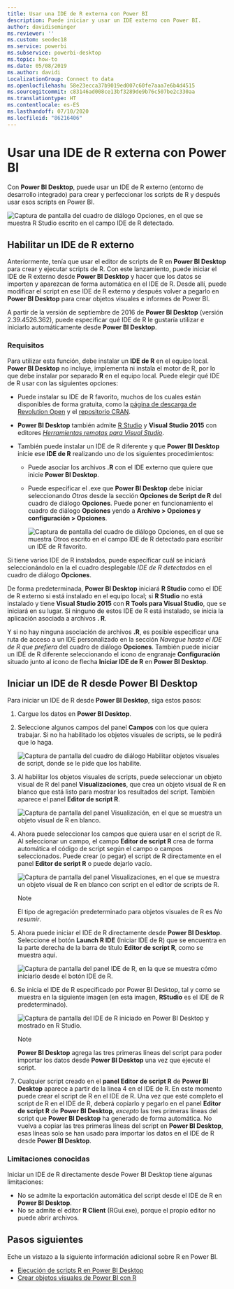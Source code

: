 ```yaml
---
title: Usar una IDE de R externa con Power BI
description: Puede iniciar y usar un IDE externo con Power BI.
author: davidiseminger
ms.reviewer: ''
ms.custom: seodec18
ms.service: powerbi
ms.subservice: powerbi-desktop
ms.topic: how-to
ms.date: 05/08/2019
ms.author: davidi
LocalizationGroup: Connect to data
ms.openlocfilehash: 58e23ecca37b9019ed007c60fe7aaa7e6b4d4515
ms.sourcegitcommit: c83146ad008ce13bf3289de9b76c507be2c330aa
ms.translationtype: HT
ms.contentlocale: es-ES
ms.lasthandoff: 07/10/2020
ms.locfileid: "86216406"
---
```

# <a name="use-an-external-r-ide-with-power-bi"></a>Usar una IDE de R externa con Power BI
Con **Power BI Desktop**, puede usar un IDE de R externo (entorno de desarrollo integrado) para crear y perfeccionar los scripts de R y después usar esos scripts en Power BI.

![Captura de pantalla del cuadro de diálogo Opciones, en el que se muestra R Studio escrito en el campo IDE de R detectado.](media/desktop-r-ide/r-ide_1a.png)

## <a name="enable-an-external-r-ide"></a>Habilitar un IDE de R externo
Anteriormente, tenía que usar el editor de scripts de R en **Power BI Desktop** para crear y ejecutar scripts de R. Con este lanzamiento, puede iniciar el IDE de R externo desde **Power BI Desktop** y hacer que los datos se importen y aparezcan de forma automática en el IDE de R. Desde allí, puede modificar el script en ese IDE de R externo y después volver a pegarlo en **Power BI Desktop** para crear objetos visuales e informes de Power BI.

A partir de la versión de septiembre de 2016 de **Power BI Desktop** (versión 2.39.4526.362), puede especificar qué IDE de R le gustaría utilizar e iniciarlo automáticamente desde **Power BI Desktop**.

### <a name="requirements"></a>Requisitos
Para utilizar esta función, debe instalar un **IDE de R** en el equipo local. **Power BI Desktop** no incluye, implementa ni instala el motor de R, por lo que debe instalar por separado **R** en el equipo local. Puede elegir qué IDE de R usar con las siguientes opciones:

* Puede instalar su IDE de R favorito, muchos de los cuales están disponibles de forma gratuita, como la [página de descarga de Revolution Open](https://mran.revolutionanalytics.com/download/) y el [repositorio CRAN](https://cran.r-project.org/bin/windows/base/).
* **Power BI Desktop** también admite [R Studio](https://www.rstudio.com/) y **Visual Studio 2015** con editores [*Herramientas remotas para Visual Studio*](/visualstudio/rtvs).
* También puede instalar un IDE de R diferente y que **Power BI Desktop** inicie ese **IDE de R** realizando uno de los siguientes procedimientos:
  
  * Puede asociar los archivos **.R** con el IDE externo que quiere que inicie **Power BI Desktop**.
  * Puede especificar el .exe que **Power BI Desktop** debe iniciar seleccionando *Otros* desde la sección **Opciones de Script de R** del cuadro de diálogo **Opciones**. Puede poner en funcionamiento el cuadro de diálogo **Opciones** yendo a **Archivo > Opciones y configuración > Opciones**.
    
    ![Captura de pantalla del cuadro de diálogo Opciones, en el que se muestra Otros escrito en el campo IDE de R detectado para escribir un IDE de R favorito.](media/desktop-r-ide/r-ide_1b.png)

Si tiene varios IDE de R instalados, puede especificar cuál se iniciará seleccionándolo en la el cuadro desplegable *IDE de R detectados* en el cuadro de diálogo **Opciones**.

De forma predeterminada, **Power BI Desktop** iniciará **R Studio** como el IDE de R externo si está instalado en el equipo local; si **R Studio** no está instalado y tiene **Visual Studio 2015** con **R Tools para Visual Studio**, que se iniciará en su lugar. Si ninguno de estos IDE de R está instalado, se inicia la aplicación asociada a archivos **. R**.

Y si no hay ninguna asociación de archivos **.R**, es posible especificar una ruta de acceso a un IDE personalizado en la sección *Navegue hasta el IDE de R que prefiera* del cuadro de diálogo **Opciones**. También puede iniciar un IDE de R diferente seleccionando el icono de engranaje **Configuración** situado junto al icono de flecha **Iniciar IDE de R** en **Power BI Desktop**.

## <a name="launch-an-r-ide-from-power-bi-desktop"></a>Iniciar un IDE de R desde Power BI Desktop
Para iniciar un IDE de R desde **Power BI Desktop**, siga estos pasos:

1. Cargue los datos en **Power BI Desktop**.
2. Seleccione algunos campos del panel **Campos** con los que quiera trabajar. Si no ha habilitado los objetos visuales de scripts, se le pedirá que lo haga.
   
   ![Captura de pantalla del cuadro de diálogo Habilitar objetos visuales de script, donde se le pide que los habilite.](media/desktop-r-ide/r-ide_3.png)
3. Al habilitar los objetos visuales de scripts, puede seleccionar un objeto visual de R del panel **Visualizaciones**, que crea un objeto visual de R en blanco que está listo para mostrar los resultados del script. También aparece el panel **Editor de script R**.
   
   ![Captura de pantalla del panel Visualización, en el que se muestra un objeto visual de R en blanco.](media/desktop-r-ide/r-ide_4.png)
4. Ahora puede seleccionar los campos que quiera usar en el script de R. Al seleccionar un campo, el campo **Editor de script R** crea de forma automática el código de script según el campo o campos seleccionados. Puede crear (o pegar) el script de R directamente en el panel **Editor de script R** o puede dejarlo vacío.
   
   ![Captura de pantalla del panel Visualizaciones, en el que se muestra un objeto visual de R en blanco con script en el editor de scripts de R.](media/desktop-r-ide/r-ide_5.png)
   
   > [!NOTE]
   > El tipo de agregación predeterminado para objetos visuales de R es *No resumir*.
   > 
   > 
5. Ahora puede iniciar el IDE de R directamente desde **Power BI Desktop**. Seleccione el botón **Launch R IDE** (Iniciar IDE de R) que se encuentra en la parte derecha de la barra de título **Editor de script R**, como se muestra aquí.
   
   ![Captura de pantalla del panel IDE de R, en la que se muestra cómo iniciarlo desde el botón IDE de R.](media/desktop-r-ide/r-ide_6.png)
6. Se inicia el IDE de R especificado por Power BI Desktop, tal y como se muestra en la siguiente imagen (en esta imagen, **RStudio** es el IDE de R predeterminado).
   
   ![Captura de pantalla del IDE de R iniciado en Power BI Desktop y mostrado en R Studio.](media/desktop-r-ide/r-ide_7.png)
   
   > [!NOTE]
   > **Power BI Desktop** agrega las tres primeras líneas del script para poder importar los datos desde **Power BI Desktop** una vez que ejecute el script.
   > 
   > 
7. Cualquier script creado en el **panel Editor de script R** de **Power BI Desktop** aparece a partir de la línea 4 en el IDE de R. En este momento puede crear el script de R en el IDE de R. Una vez que esté completo el script de R en el IDE de R, deberá copiarlo y pegarlo en el panel **Editor de script R** de **Power BI Desktop**, *excepto* las tres primeras líneas del script que **Power BI Desktop** ha generado de forma automática. No vuelva a copiar las tres primeras líneas del script en **Power BI Desktop**, esas líneas solo se han usado para importar los datos en el IDE de R desde **Power BI Desktop**.

### <a name="known-limitations"></a>Limitaciones conocidas
Iniciar un IDE de R directamente desde Power BI Desktop tiene algunas limitaciones:

* No se admite la exportación automática del script desde el IDE de R en **Power BI Desktop**.
* No se admite el editor **R Client** (RGui.exe), porque el propio editor no puede abrir archivos.

## <a name="next-steps"></a>Pasos siguientes
Eche un vistazo a la siguiente información adicional sobre R en Power BI.

* [Ejecución de scripts R en Power BI Desktop](desktop-r-scripts.md)
* [Crear objetos visuales de Power BI con R](../create-reports/desktop-r-visuals.md)
